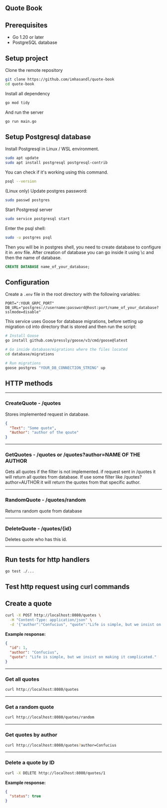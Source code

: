 ## Quote Book

## Prerequisites

- Go 1.20 or later
- PostgreSQL database

## Setup project

Clone the remote repository

```bash
git clone https://github.com/imhasandl/quote-book
cd quote-book
```

Install all dependency

```bash
go mod tidy
```

And run the server

```bash
go run main.go
```

## Setup Postgresql database

Install Postgresql in Linux / WSL environment.

```bash
sudo apt update
sudo apt install postgresql postgresql-contrib
```

You can check if it's working using this command.

```bash
psql --version
```

(Linux only) Update postgres password:

```bash
sudo passwd postgres
```

Start Postgresql server

```bash
sudo service postgresql start
```

Enter the psql shell:

```bash
sudo -u postgres psql
```

Then you will be in postgres shell, you need to create database to configure it in .env file. After creation of database you can go inside it using \c and then the name of database.

```sql
CREATE DATABASE name_of_your_database;
```

## Configuration

Create a `.env` file in the root directory with the following variables:

```env
PORT=":YOUR_GRPC_PORT"
DB_URL="postgres://username:password@host:port/name_of_your_database?sslmode=disable"
```

This service uses Goose for database migrations, before setting up migration cd into directory that is stored and then run the script:

```bash
# Install Goose
go install github.com/pressly/goose/v3/cmd/goose@latest

# Go inside database/migrations where the files located
cd database/migrations

# Run migrations
goose postgres "YOUR_DB_CONNECTION_STRING" up
```


## HTTP methods

---
### CreateQuote - /quotes

Stores implemented request in database.

```json
{
  "Text": "Some quote",
  "Author": "author of the qoute"
}
```
---

### GetQuotes - /quotes or /quotes?author=NAME OF THE AUTHOR

Gets all quotes if the filter is not implemented. if request sent in /quotes it will return all quotes from database. If use some filter like /quotes?author=AUTHOR it will return the quotes from that specific author.

---

### RandomQuote - /quotes/random

Returns random quote from database

---

### DeleteQuote - /quotes/{id}

Deletes quote who has this id.

---

## Run tests for http handlers

```bash
go test ./...
```

## Test http request using curl commands

## Create a quote

```bash
curl -X POST http://localhost:8080/quotes \
  -H "Content-Type: application/json" \
  -d '{"author":"Confucius", "quote":"Life is simple, but we insist on making it complicated."}'
```

**Example response:**
```json
{
  "id": 1,
  "author": "Confucius",
  "quote": "Life is simple, but we insist on making it complicated."
}
```

---

### Get all quotes

```bash
curl http://localhost:8080/quotes
```

---

### Get a random quote

```bash
curl http://localhost:8080/quotes/random
```

---

### Get quotes by author

```bash
curl http://localhost:8080/quotes?author=Confucius
```

---

### Delete a quote by ID

```bash
curl -X DELETE http://localhost:8080/quotes/1
```

**Example response:**
```json
{
  "status": true
}
```










